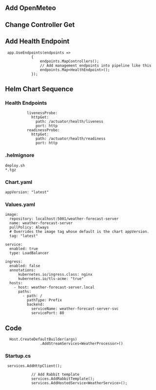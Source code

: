 ## Add OpenMeteo

## Change Controller Get

## Add Health Endpoint
```
 app.UseEndpoints(endpoints =>
            {
                endpoints.MapControllers();
                // Add management endpoints into pipeline like this
                endpoints.Map<HealthEndpoint>();
            });
```

## Helm Chart Sequence
### Health Endpoints
```
          livenessProbe:
            httpGet:
              path: /actuator/health/liveness
              port: http
          readinessProbe:
            httpGet:
              path: /actuator/health/readiness
              port: http
```
### .helmignore
```
deploy.sh
*.tgz
```
### Chart.yaml
```
appVersion: "latest"
```
### Values.yaml
```
image:
  repository: localhost:5001/weather-forecast-server
  name: weather-forecast-server
  pullPolicy: Always
  # Overrides the image tag whose default is the chart appVersion.
  tag: "latest"
```

```
service:
  enabled: true
  type: LoadBalancer
```

```
ingress:
  enabled: false
  annotations:
      kubernetes.io/ingress.class: nginx
      kubernetes.io/tls-acme: "true"
  hosts:
    - host: weather-forecast-server.local
      paths:
        - path: /
          pathType: Prefix
          backend:
            serviceName: weather-forecast-server-svc
            servicePort: 80
```

## Code
```
  Host.CreateDefaultBuilder(args)
                .AddStreamServices<WeatherProcessor>()
```
### Startup.cs
```
 services.AddHttpClient();

            // Add Rabbit template
            services.AddRabbitTemplate();
            services.AddHostedService<WeatherService>();
```
